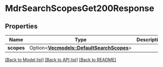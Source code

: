 # MdrSearchScopesGet200Response

## Properties

Name | Type | Description | Notes
------------ | ------------- | ------------- | -------------
**scopes** | Option<[**Vec<models::DefaultSearchScopes>**](DefaultSearchScopes.md)> |  | [optional]

[[Back to Model list]](../README.md#documentation-for-models) [[Back to API list]](../README.md#documentation-for-api-endpoints) [[Back to README]](../README.md)


